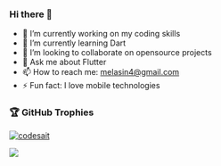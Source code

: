 ### Hi there 👋

<!--
**Codesait/Codesait** is a ✨ _special_ ✨ repository because its `README.md` (this file) appears on your GitHub profile.
-->


- 🔭 I’m currently working on my coding skills
- 🌱 I’m currently learning Dart
- 👯 I’m looking to collaborate on opensource projects
- 💬 Ask me about Flutter
- 📫 How to reach me: melasin4@gmail.com
- ⚡ Fun fact: I love mobile technologies




### 🏆 GitHub Trophies

<p align="left"> <a href="https://github.com/ryo-ma/github-profile-trophy"><img src="https://github-profile-trophy.vercel.app/?username=codesait&margin-w=5&theme=onedark" alt="codesait" /></a> </p>



<div align="center"> 
     <a href="">
      <img align="left" src="https://github-readme-stats-sigma-five.vercel.app/api?username=codesait&show_icons=true&include_all_commits=true&count_private=true&line_height=35" />
    </a>
</div
     
     
